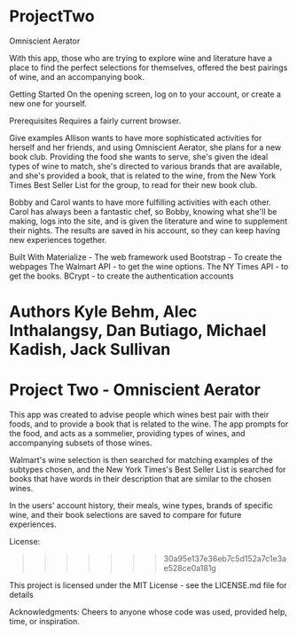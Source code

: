 # ProjectTwo
Omniscient Aerator

With this app, those who are trying to explore wine and literature have a place to find the perfect selections for themselves, offered the best pairings of wine, and an accompanying book.

Getting Started
On the opening screen, log on to your account, or create a new one for yourself.

Prerequisites
Requires a fairly current browser.

Give examples
Allison wants to have more sophisticated activities for herself and her friends, and using Omniscient Aerator, she plans for a new book club.  Providing the food she wants to serve, she's given the ideal types of wine to match, she's directed to various brands that are available, and she's provided a book, that is related to the wine, from the New York Times Best Seller List for the group, to read for their new book club.

Bobby and Carol wants to have more fulfilling activities with each other.  
Carol has always been a fantastic chef, so Bobby, knowing what she'll be making, logs into the site, and is given the literature and wine to supplement their nights.
The results are saved in his account, so they can keep having new experiences together.

Built With
Materialize - The web framework used
Bootstrap - To create the webpages
The Walmart API - to get the wine options.
The NY Times API - to get the books.
BCrypt - to create the authentication accounts

Authors
Kyle Behm, Alec Inthalangsy, Dan Butiago, Michael Kadish, Jack Sullivan
=======
# Project Two - Omniscient Aerator

This app was created to advise people which wines best pair with their foods, and to provide a book that is related to the wine.  The app prompts for the food, and acts as a sommelier, providing types of wines, and accompanying subsets of those wines.

Walmart's wine selection is then searched for matching examples of the subtypes chosen, and the New York Times's Best Seller List is searched for books that have words in their description that are similar to the chosen wines.

In the users' account history, their meals, wine types, brands of specific wine, and their book selections are saved to compare for future experiences.

License: 
>>>>>>> 30a95e137e36eb7c5d152a7c1e3ae528ce0a181g

This project is licensed under the MIT License - see the LICENSE.md file for details

Acknowledgments: 
Cheers to anyone whose code was used, provided help, time, or inspiration.
